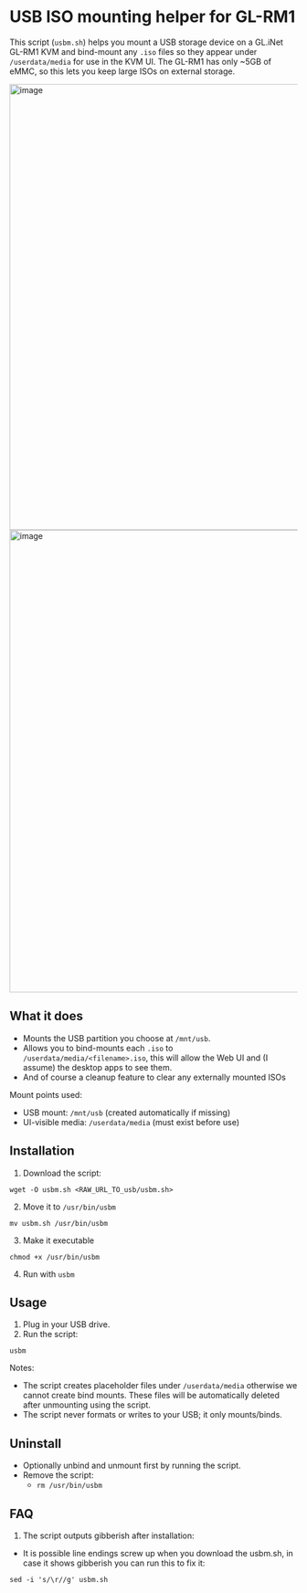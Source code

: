 # USB ISO mounting helper for GL-RM1

This script (`usbm.sh`) helps you mount a USB storage device on a GL.iNet GL-RM1 KVM and bind-mount any `.iso` files so they appear under `/userdata/media` for use in the KVM UI. The GL-RM1 has only ~5GB of eMMC, so this lets you keep large ISOs on external storage.

<img width="1331" height="781" alt="image" src="https://github.com/user-attachments/assets/71904d82-6c59-4496-b7bb-733601e36741" />
<img width="716" height="810" alt="image" src="https://github.com/user-attachments/assets/6eacddbc-5e94-46cb-9377-b4fe7d7376ec" />


## What it does

- Mounts the USB partition you choose at `/mnt/usb`.
- Allows you to bind-mounts each `.iso` to `/userdata/media/<filename>.iso`, this will allow the Web UI and (I assume) the desktop apps to see them.
- And of course a cleanup feature to clear any externally mounted ISOs

Mount points used:

- USB mount: `/mnt/usb` (created automatically if missing)
- UI-visible media: `/userdata/media` (must exist before use)

## Installation

1. Download the script:

```
wget -O usbm.sh <RAW_URL_TO_usb/usbm.sh>
```

2. Move it to `/usr/bin/usbm`

```
mv usbm.sh /usr/bin/usbm
```

3. Make it executable

```
chmod +x /usr/bin/usbm
```

4. Run with `usbm`

## Usage

1. Plug in your USB drive.
2. Run the script:

```
usbm
```

Notes:

- The script creates placeholder files under `/userdata/media` otherwise we cannot create bind mounts. These files will be automatically deleted after unmounting using the script.
- The script never formats or writes to your USB; it only mounts/binds.

## Uninstall

- Optionally unbind and unmount first by running the script.
- Remove the script:
  - `rm /usr/bin/usbm`

## FAQ

1. The script outputs gibberish after installation:

- It is possible line endings screw up when you download the usbm.sh, in case it shows gibberish you can run this to fix it:

```
sed -i 's/\r//g' usbm.sh
```

